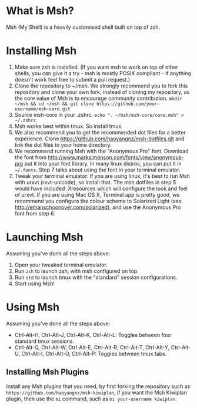 # What is Msh?
Msh (My Shell) is a heavily customised shell built on top of zsh.

# Installing Msh
1. Make sure zsh is installed. (If you want msh to work on top of other shells, you can give it a try - msh is mostly POSIX compliant - if anything doesn't work feel free to submit a pull request.)
2. Clone the repository to ~/msh. We strongly recommend you to fork this repository and clone your own fork, instead of cloning my repository, as the core value of Msh is to encourage community contribution. `mkdir ~/msh && cd ~/msh && git clone https://github.com/your-username/msh-core.git`
3. Source msh-core in your .zshrc. `echo ". ~/msh/msh-core/core.msh" > ~/.zshrc`
4. Msh works best within tmux. So install tmux.
5. We also recommend you to get the recommended dot files for a better experience. Clone https://github.com/haoyangnz/msh-dotfiles.git and link the dot files to your home directory.
6. We recommend running Msh with the "Anonymous Pro" font. Download the font from http://www.marksimonson.com/fonts/view/anonymous-pro put it into your font library. In many linux distros, you can put it in `~/.fonts`. Step 7 talks about using the font in your terminal emulator.
7. Tweak your terminal emulator: If you are using linux, it's best to run Msh with urxvt (rxvt-unicode), so install that. The msh dotfiles in step 5 would have included .Xresources which will configure the look and feel of urxvt. If you are using Mac OS X, Terminal.app is pretty good, we recommend you configure the colour scheme to Solarized Light (see http://ethanschoonover.com/solarized), and use the Anonymous Pro font from step 6.

# Launching Msh
Assuming you've done all the steps above:
1. Open your tweaked terminal emulator.
2. Run `zsh` to launch zsh, with msh configured on top.
3. Run `std` to launch tmux with the "standard" session configurations.
4. Start using Msh!

# Using Msh
Assuming you've done all the steps above:
- Ctrl-Alt-H, Ctrl-Alt-J, Ctrl-Alt-K, Ctrl-Alt-L: Toggles between four standard tmux sessions.
- Ctrl-Alt-Q, Ctrl-Alt-W, Ctrl-Alt-E, Ctrl-Alt-R, Ctrl-Alt-T, Ctrl-Alt-Y, Ctrl-Alt-U, Ctrl-Alt-I, Ctrl-Alt-O, Ctrl-Alt-P: Toggles between tmux tabs.

## Installing Msh Plugins
Install any Msh plugins that you need, by first forking the repository such as `https://github.com/haoyangnz/msh-kiwiplan`, if you want the Msh Kiwiplan plugin, then use the `mi` command, such as `mi your-username kiwiplan`.
